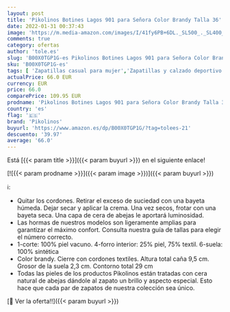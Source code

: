 ```yaml
---
layout: post
title: 'Pikolinos Botines Lagos 901 para Señora Color Brandy Talla 36'
date: 2022-01-31 00:37:43
image: 'https://m.media-amazon.com/images/I/41fy6PB+6DL._SL500_._SL400_.jpg'
comments: true
category: ofertas
author: 'tole.es'
slug: 'B00X0TGP1G-es Pikolinos Botines Lagos 901 para Señora Color Brandy Talla 36'
sku: 'B00X0TGP1G-es'
tags: [ 'Zapatillas casual para mujer','Zapatillas y calzado deportivo para mujer','Zapatos','Zapatos para mujer','Zapatos y complementos','botines','pikolinos', ]
actualPrice: 66.0 EUR
currency: EUR
price: 66.0
comparePrice: 109.95 EUR
prodname: 'Pikolinos Botines Lagos 901 para Señora Color Brandy Talla 36'
country: 'es'
flag: '🇪🇸'
brand: 'Pikolinos'
buyurl: 'https://www.amazon.es/dp/B00X0TGP1G/?tag=tolees-21'
descuento: '39.97'
average: '66.0'
---
```


Está [{{< param title >}}]({{< param buyurl >}}) en el siguiente enlace!

[![{{< param prodname >}}]({{< param image >}})]({{< param buyurl >}})

ℹ️:

- Quitar los cordones. Retirar el exceso de suciedad con una bayeta húmeda. Dejar secar y aplicar la crema. Una vez secos, frotar con una bayeta seca. Una capa de cera de abejas le aportará luminosidad.
- Las hormas de nuestros modelos son ligeramente amplias para garantizar el máximo confort. Consulta nuestra guía de tallas para elegir el número correcto.
- 1-corte: 100% piel vacuno. 4-forro interior: 25% piel, 75% textil. 6-suela: 100% sintética
- Color brandy. Cierre con cordones textiles. Altura total caña 9,5 cm. Grosor de la suela 2,3 cm. Contorno total 29 cm
- Todas las pieles de los productos Pikolinos están tratadas con cera natural de abejas dándole al zapato un brillo y aspecto especial. Esto hace que cada par de zapatos de nuestra colección sea único.

[🛒 Ver la oferta!!]({{< param buyurl >}})
